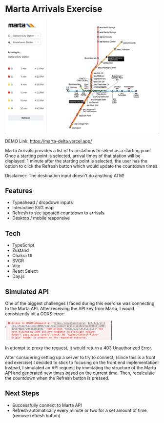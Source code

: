 # Marta Arrivals Exercise

![Application Screenshot](/public/screenshot.png)

DEMO Link: https://marta-delta.vercel.app/

Marta Arrivals provides a list of train stations to select as a starting point.
Once a starting point is selected, arrival times of that station will be displayed.
1 minute after the starting point is selected, the user has the option to click the Refresh button which would update the countdown times.

Disclaimer: The destination input doesn't do anything ATM!

## Features
- Typeahead / dropdown inputs
- Interactive SVG map
- Refresh to see updated countdown to arrivals
- Desktop / mobile responsive

## Tech
- TypeScript
- Zustand
- Chakra UI
- SVGR
- Vite
- React Select
- Day.js

## Simulated API
One of the biggest challenges I faced during this exercise was connecting to the Marta API. After receiving the API key from Marta, I would consistently hit a CORS error: 

<img src='public/error-screenshot.png' width='350px'>

In attempt to proxy the request, it would return a 403 Unauthorized Error.

After considering setting up a server to try to connect, (since this is a front end exercise) I decided to stick to focusing on the front end implementation! Instead, I simulated an API request by immitating the structure of the Marta API and generated new times based on the current time. Then, recalculate the countdown when the Refresh button is pressed.

## Next Steps
- Successfully connect to Marta API
- Refresh automatically every minute or two for a set amount of time (remove refresh button)